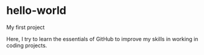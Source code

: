 # hello-world
My first project

Here, I try to learn the essentials of GitHub to improve my skills in working in coding projects.

